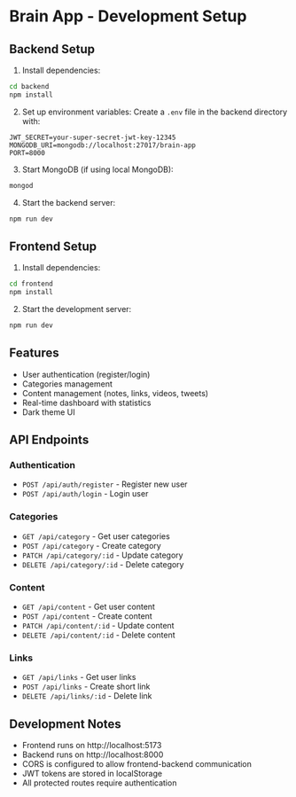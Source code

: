 # Brain App - Development Setup

## Backend Setup

1. Install dependencies:
```bash
cd backend
npm install
```

2. Set up environment variables:
Create a `.env` file in the backend directory with:
```
JWT_SECRET=your-super-secret-jwt-key-12345
MONGODB_URI=mongodb://localhost:27017/brain-app
PORT=8000
```

3. Start MongoDB (if using local MongoDB):
```bash
mongod
```

4. Start the backend server:
```bash
npm run dev
```

## Frontend Setup

1. Install dependencies:
```bash
cd frontend
npm install
```

2. Start the development server:
```bash
npm run dev
```

## Features

- User authentication (register/login)
- Categories management
- Content management (notes, links, videos, tweets)
- Real-time dashboard with statistics
- Dark theme UI

## API Endpoints

### Authentication
- `POST /api/auth/register` - Register new user
- `POST /api/auth/login` - Login user

### Categories
- `GET /api/category` - Get user categories
- `POST /api/category` - Create category
- `PATCH /api/category/:id` - Update category
- `DELETE /api/category/:id` - Delete category

### Content
- `GET /api/content` - Get user content
- `POST /api/content` - Create content
- `PATCH /api/content/:id` - Update content
- `DELETE /api/content/:id` - Delete content

### Links
- `GET /api/links` - Get user links
- `POST /api/links` - Create short link
- `DELETE /api/links/:id` - Delete link

## Development Notes

- Frontend runs on http://localhost:5173
- Backend runs on http://localhost:8000
- CORS is configured to allow frontend-backend communication
- JWT tokens are stored in localStorage
- All protected routes require authentication
